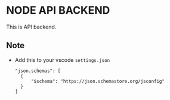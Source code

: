 # NODE API BACKEND

This is API backend.

## Note

- Add this to your vscode `settings.json`
  ```
  "json.schemas": [
  	{
  		"$schema": "https://json.schemastore.org/jsconfig"
  	}
  ]
  ```
